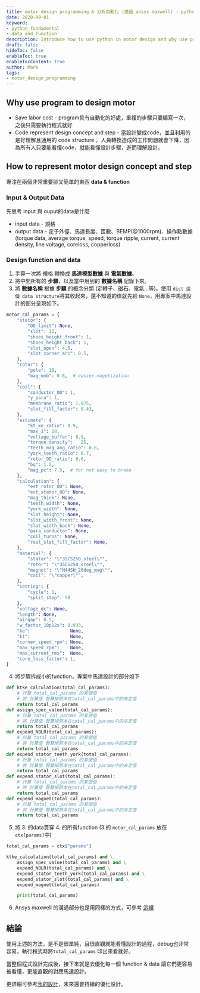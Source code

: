```yaml
---
title: motor design programming & 分析自動化 (透過 ansys maxwell) - python motor design concept
date: 2020-09-01
keyword:
- python_fundamental
- data_and_function
description: Introduce how to use python in motor design and why use program to design motor。
draft: false
hideToc: false
enableToc: true
enableTocContent: true
author: Mark
tags:
- motor_design_programming
---
```


## Why use program to design motor

- Save labor cost - program具有自動化的好處，重複的步驟只要編寫一次，之後只需要執行程式就好
- Code represent design concept and step - 當設計變成code，並且利用的是好理解且通用的 code structure ，人員轉換造成的工作問題就會下降，因為所有人只要能看懂code，就能看懂設計步驟，進而理解設計。

## How to represent motor design concept and step

專注在兩個非常重要卻又簡單的東西 **data & function**

### Input & Output Data

先思考 input 與 ouput的data是什麼

- input data - 規格
- output data - 定子外徑、馬達長度、匝數、BEMP(@1000rpm)、操作點數據(torque data, average torque, speed, torque ripple, current, current density, line voltage, coreloss, copperloss)

### Design function and data

1. 手算一次將 規格 轉換成 **馬達模型數據** 與 **電氣數據**。
2. 將中間所有的 **步驟**，以及當中用到的 **數據名稱** 記錄下來。
3. 將 **數據名稱** 根據 **步驟** 的概念分類 (定轉子、磁石、電氣...等)。使用 `dict 這個 data structure`將其收起來，還不知道的值就先給 `None`，用專案中馬達設計的部分呈現如下。

```python
motor_cal_params = {
    "stator": {
        "OD_limit": None,
        "slot": 12,
        "shoes_height_front": 1,
        "shoes_height_back": 1,
        "slot_open": 4.5,
        "slot_corner_arc": 0.5,
    },
    "rotor": {
        "pole": 10,
        "mag_emb": 0.8,  # easier magetization
    },
    "coil": {
        "conductor_OD": 1,
        "y_para": 1,
        "membrane_ratio": 1.075,
        "slot_fill_factor": 0.43,
    },
    "estimate": {
        "kt_ke_ratio": 0.9,
        "max_J": 18,
        "voltage_buffer": 0.9,
        "torque_density":   25,
        "teeth_mag_ang_ratio": 0.6,
        "york_teeth_ratio": 0.7,
        "rotor_OD_ratio": 0.6,
        "bg": 1.2,
        "mag_pc": 7.5,  # for not easy to broke
    },
    "calculation": {
        "est_rotor_OD": None,
        "est_stator_OD": None,
        "mag_thick": None,
        "teeth_width": None,
        "york_width": None,
        "slot_height": None,
        "slot_width_front": None,
        "slot_width_back": None,
        "para_conductor": None,
        "coil_turns": None,
        "real_slot_fill_factor": None,
    },
    "material": {
        "stator": "\"35CS250_steel\"",
        "rotor": "\"35CS250_steel\"",
        "magnet": "\"N44SH_20deg_mag\"",
        "coil": "\"copper\"",
    },
    "setting": {
        "cycle": 1,
        "split_step": 50
    },
    "voltage_dc": None,
    "length": None,
    "airgap": 0.5,
    "w_factor_10p12s": 0.933,
    "ke":               None,
    "kt":               None,
    "corner_speed_rpm": None,
    "max_speed_rpm":    None,
    "max_current_rms":  None,
    "core_loss_factor": 1,
}
```

4. 將步驟拆成小的function，專案中馬達設計的部分如下

```python
def ktke_calculation(total_cal_params):
    # 計算 total_cal_params 的某個值
    # 將 計算值 替算掉原本在total_cal_params中的未定值
    return total_cal_params
def assign_spec_value(total_cal_params):
    # 計算 total_cal_params 的某個值
    # 將 計算值 替算掉原本在total_cal_params中的未定值
    return total_cal_params
def expend_NBLR(total_cal_params):
    # 計算 total_cal_params 的某個值
    # 將 計算值 替算掉原本在total_cal_params中的未定值
    return total_cal_params
def expend_stator_teeth_york(total_cal_params):
    # 計算 total_cal_params 的某個值
    # 將 計算值 替算掉原本在total_cal_params中的未定值
    return total_cal_params
def expend_stator_slot(total_cal_params):
    # 計算 total_cal_params 的某個值
    # 將 計算值 替算掉原本在total_cal_params中的未定值
    return total_cal_params
def expend_magnet(total_cal_params):
    # 計算 total_cal_params 的某個值
    # 將 計算值 替算掉原本在total_cal_params中的未定值
    return total_cal_params
```

5. 將 3. 的data貫穿 4. 的所有function (3.的 `motor_cal_params` 放在 `ctx[params]`中)

```python
total_cal_params = ctx["params"]

ktke_calculation(total_cal_params) and \
    assign_spec_value(total_cal_params) and \
    expend_NBLR(total_cal_params) and \
    expend_stator_teeth_york(total_cal_params) and \
    expend_stator_slot(total_cal_params) and \
    expend_magnet(total_cal_params)

    print(total_cal_params)

```

6. Ansys maxwell 的溝通部分也是用同樣的方式，可參考 [這裡](https://github.com/MarkWengSTR/ansys-maxwell-EM-design-online/tree/master/software)

## 結論

使用上述的方法，是不是很單純，且很直觀就能看懂設計的過程，debug也非常容易，執行程式時將`total_cal_params` 印出來看就好。

當整個程式設計完成後，接下來就是去優化每一個 function & data 讓它們更容易被看懂，更能直觀的對應馬達設計。

更詳細可參考[我的設計](https://github.com/MarkWengSTR/ansys-maxwell-EM-design-online/blob/master/run.py)，未來還會持續的優化設計。







